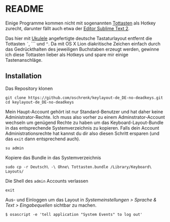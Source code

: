 # README #

Einige Programme kommen nicht mit sogenannten [Tottasten](http://de.wikipedia.org/wiki/Tottaste) als Hotkey zurecht, darunter fällt auch etwa der [Editor Sublime Text 2](http://www.sublimetext.com/2).

Das hier mit [Ukulele](http://scripts.sil.org/cms/scripts/page.php?site_id=nrsi&id=ukelele) angefertigte deutsche Tastaturlayout entfernt die Tottasten `´`, ``` und `^`. Da mit OS X Lion diakritische Zeichen einfach durch das Gedrückthalten des jeweiligen Buchstaben erzeugt werden, gewinne ich diese Tottasten lieber als Hotkeys und spare mir einige Tastenanschläge.

## Installation ##

Das Repository klonen

	git clone https://github.com/oschrenk/keylayout-de_DE-no-deadkeys.git
	cd keylayout-de_DE-no-deadkeys

Mein Haupt-Account gehört ist nur Standard-Benutzer und hat daher keine Administrator-Rechte. Ich muss also vorher zu einem Adminstrator-Account wechseln um genügend Rechte zu haben um das Keyboard-Layout-Bundle in das entsprechende Systemverzeichnis zu kopieren. Falls dein Account Administrationsrechte hat kannst du dir also diesen Schritt ersparen (und das `exit` dann entsprechend auch).

	su admin

Kopiere das Bundle in das Systemverzeichnis

	sudo cp -r Deutsch\ -\ Ohne\ Tottasten.bundle /Library/Keyboard\ Layouts/

Die Shell des `admin` Accounts verlassen

	exit

Aus- und Einloggen um das Layout in _Systemeinstellungen > Sprache & Text > Eingabequellen_ sichtbar zu machen.

	$ osascript -e 'tell application "System Events" to log out'
